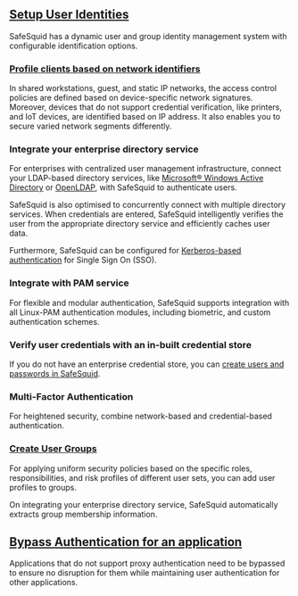 ## [Setup User Identities](/docs/06-User%20Identification/Setup%20Authentication.md)

SafeSquid has a dynamic user and group identity management system with configurable identification options.

### [Profile clients based on network identifiers](/docs/06-User%20Identification/03-Network%20Identifiers/IP-Based%20Authentication.md)

In shared workstations, guest, and static IP networks, the access control policies are defined based on device-specific network signatures. Moreover, devices that do not support credential verification, like printers, and IoT devices, are identified based on IP address. It also enables you to secure varied network segments differently.

### Integrate your enterprise directory service

For enterprises with centralized user management infrastructure, connect your LDAP-based directory services, like [Microsoft® Windows Active Directory](https://help.safesquid.com/portal/en/kb/articles/a-comprehensive-guide-on-how-to-integrate-windows-active-directory) or [OpenLDAP](https://help.safesquid.com/portal/en/kb/articles/integrate-openldap-with-safesquid), with SafeSquid to authenticate users.

SafeSquid is also optimised to concurrently connect with multiple directory services. When credentials are entered, SafeSquid intelligently verifies the user from the appropriate directory service and efficiently caches user data.

Furthermore, SafeSquid can be configured for [Kerberos-based authentication](/docs/06-User%20Identification/02-Directory%20Services/Kerberos%20SSO.md) for Single Sign On (SSO).

### Integrate with PAM service

For flexible and modular authentication, SafeSquid supports integration with all Linux-PAM authentication modules, including biometric, and custom authentication schemes.

### Verify user credentials with an in-built credential store

If you do not have an enterprise credential store, you can [create users and passwords in SafeSquid](https://help.safesquid.com/portal/en/kb/articles/adding-users-using-safesquid-interface-for-authentication).

### Multi-Factor Authentication

For heightened security, combine network-based and credential-based authentication.

### [Create User Groups](/docs/06-User%20Identification/03-Network%20Identifiers/Network%20Identifiers.md)

For applying uniform security policies based on the specific roles, responsibilities, and risk profiles of different user sets, you can add user profiles to groups.

On integrating your enterprise directory service, SafeSquid automatically extracts group membership information.

## [Bypass Authentication for an application](/docs/06-User%20Identification/Bypass%20Authentication.md)

Applications that do not support proxy authentication need to be bypassed to ensure no disruption for them while maintaining user authentication for other applications.
